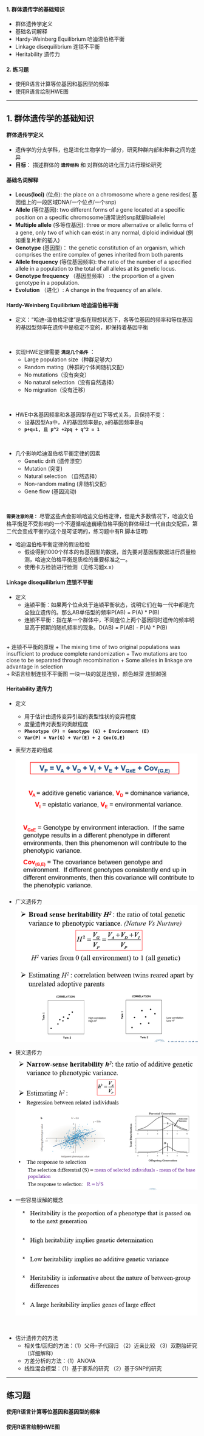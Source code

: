 #### 1. 群体遗传学的基础知识
+ 群体遗传学定义
+ 基础名词解释
+ Hardy-Weinberg Equilibrium 哈迪温伯格平衡
+ Linkage disequilibrium 连锁不平衡
+ Heritability 遗传力

#### 2. 练习题
+ 使用R语言计算等位基因和基因型的频率
+ 使用R语言绘制HWE图

---


## 1. 群体遗传学的基础知识
#### 群体遗传学定义
+ 遗传学的分支学科，也是进化生物学的一部分，研究种群内部和种群之间的差异
+ **目标**： 描述群体的 **`遗传结构`** 和 对群体的进化压力进行理论研究

#### 基础名词解释
+ **Locus(loci)** (位点): the place on a chromosome where a gene resides( 基因组上的一段区域DNA/一个位点/一个snp)
+ **Allele** (等位基因): two different forms of a gene located at a specific position on a specific chromosome(通常说的snp就是biallele)
+ **Multiple allele** (多等位基因): three or more alternative or allelic forms of a gene, only two of which can exist in any normal, diploid individual (例如重复片断的插入)
+ **Genotype** (基因型)： the genetic constitution of an organism, which comprises the entire complex of genes inherited from both parents
+ **Allele frequency**  (等位基因频率): the ratio of the number of a specified allele in a population to the total of all alleles at its genetic locus.
+ **Genotype frequency** （基因型频率） : the proportion of a given genotype in a population.
+ **Evolution** （进化）: A change in the frequency of an allele.

#### Hardy-Weinberg Equilibrium 哈迪温伯格平衡
+ 定义：“哈迪-温伯格定律”是指在理想状态下，各等位基因的频率和等位基因的基因型频率在遗传中是稳定不变的，即保持着基因平衡

</br>

+ 实现HWE定律需要 **`满足几个条件`** ：
  + Large population size（种群足够大）
  + Random mating（种群的个体间随机交配）
  + No mutations（没有突变）
  + No natural selection（没有自然选择）
  + No migration（没有迁移）

</br>

+ HWE中各基因频率和各基因型存在如下等式关系，且保持不变：
  + 设基因型Aa中，A的基因频率是p, a的基因频率是q 
  + **`p+q=1, 且 p^2 +2pq + q^2 = 1`**

</br>

+ 几个影响哈迪温伯格平衡定律的因素
  + Genetic drift (遗传漂变)
  + Mutation (突变)
  + Natural selection （自然选择）
  + Non-random mating (非随机交配)
  + Gene flow (基因流动)
  
</br>

**`需要注意的是：`** 尽管这些点会影响哈迪文伯格定律，但是大多数情况下，哈迪文伯格平衡是不受影响的一个不遵循哈迪巍峨伯格平衡的群体经过一代自由交配后，第二代会变成平衡的(这个是可证明的，练习题中有R 脚本证明)

+ 哈迪温伯格平衡定律的假设检验
  + 假设得到1000个样本的有基因型的数据，首先要对基因型数据进行质量检测，哈迪文伯格平衡是质检的重要标准之一。
  + 使用卡方检验进行检测（见练习题x.x）



#### Linkage disequilibrium 连锁不平衡
+ 定义
  + 连锁平衡：如果两个位点处于连锁平衡状态，说明它们在每一代中都是完全独立遗传的。那么AB单倍型的频率P(AB) = P(A) * P(B)
  + 连锁不平衡：指在某一个群体中，不同座位上两个基因同时遗传的频率明显高于预期的随机频率的现象。D(AB) = P(AB) - P(A) * P(B)
</br>
+ 连锁不平衡的原理
  + The mixing time of two original populations was insufficient to produce complete randomization
  + Two mutations are too close to be separated through recombination
  + Some alleles in linkage are advantage in selection
</br>
+ R语言绘制连锁不平衡图
一块一块的就是连锁，颜色越深 连锁越强

#### Heritability 遗传力
+ 定义
  + 用于估计由遗传变异引起的表型性状的变异程度
  + 度量遗传对表型的贡献程度
  + **`Phenotype (P) = Genotype (G) + Environment (E)`**
  + **`Var(P) = Var(G) + Var(E) + 2 Cov(G,E)`**
+ 表型方差的组成
![phenovar](https://github.com/Candlelight-XYJ/Bioinformatics-Project/blob/master/Project1_R%E8%AF%AD%E8%A8%80%E4%BA%BA%E7%BE%A4%E9%98%9F%E5%88%97%E6%95%B0%E6%8D%AE%E5%88%86%E6%9E%90/part2_Basic_genetics/pic/1-phenoVar.png)

+ 广义遗传力
![broadHT](https://github.com/Candlelight-XYJ/Bioinformatics-Project/blob/master/Project1_R%E8%AF%AD%E8%A8%80%E4%BA%BA%E7%BE%A4%E9%98%9F%E5%88%97%E6%95%B0%E6%8D%AE%E5%88%86%E6%9E%90/part2_Basic_genetics/pic/2-broadHeritability.png)

+ 狭义遗传力
![narrowHT](https://github.com/Candlelight-XYJ/Bioinformatics-Project/blob/master/Project1_R%E8%AF%AD%E8%A8%80%E4%BA%BA%E7%BE%A4%E9%98%9F%E5%88%97%E6%95%B0%E6%8D%AE%E5%88%86%E6%9E%90/part2_Basic_genetics/pic/3-narrowHeritability.png)

+ 一些容易误解的概念
![missingConcept](https://github.com/Candlelight-XYJ/Bioinformatics-Project/blob/master/Project1_R%E8%AF%AD%E8%A8%80%E4%BA%BA%E7%BE%A4%E9%98%9F%E5%88%97%E6%95%B0%E6%8D%AE%E5%88%86%E6%9E%90/part2_Basic_genetics/pic/4-missingConcept.png)

</br>

+ 估计遗传力的方法
  + 相关性/回归的方法：（1）父母-子代回归 （2）近亲比较 （3）双胞胎研究 （详细解释）
  + 方差分析的方法：（1）ANOVA
  + 线性混合模型：（1）基于家系的研究 （2）基于SNP的研究


---

## 练习题
#### 使用R语言计算等位基因和基因型的频率

#### 使用R语言绘制HWE图

#### 